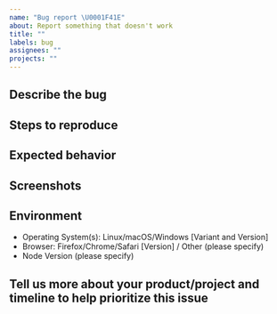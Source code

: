 ```yaml
---
name: "Bug report \U0001F41E"
about: Report something that doesn't work
title: ""
labels: bug
assignees: ""
projects: ""
---
```


<!--
A Bug is a superset of regressions, but it doesn't have to have worked on One Platform previously. Please provide as much relevant info as possible.

Before opening a new issue, please search existing issues https://github.com/Kites-Foundation/hello-munnar-frontend/issues, https://github.com/Kites-Foundation/hello-munnar-backend
-->

## Describe the bug

<!-- A clear and concise description of what the bug is. -->

## Steps to reproduce

<!--
1. Do '...'
2. Click on '....'
3. See error

For the fastest support, provide a working demo or minimal reproduction using tools such as [codepen](https://codepen.io/) or [jsfiddle](https://jsfiddle.net/)
-->

## Expected behavior

<!-- A clear and concise description of what you expected to happen. -->

## Screenshots

<!-- If applicable, add screenshots to help explain your problem. -->

## Environment

- Operating System(s): Linux/macOS/Windows [Variant and Version]
- Browser: Firefox/Chrome/Safari [Version] / Other (please specify)
- Node Version (please specify)

## Tell us more about your product/project and timeline to help prioritize this issue

<!--
* What product/project does this impact?
* List product/project release(s) and timelines.
* Is this a customer reported blocking issue?
-->
